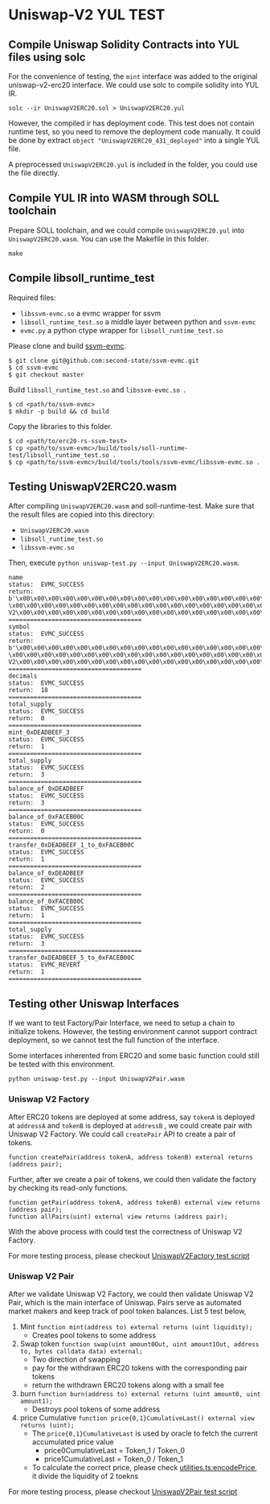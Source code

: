 # Uniswap-V2 YUL TEST 

## Compile Uniswap Solidity Contracts into YUL files using solc

For the convenience of testing, the `mint` interface was added to the original uniswap-v2-erc20 interface.
We could use solc to compile solidity into YUL IR. 

```
solc --ir UniswapV2ERC20.sol > UniswapV2ERC20.yul
```

However, the compiled ir has deployment code. This test does not contain runtime test, so you need to remove the deployment code manually. 
It could be done by extract `object "UniswapV2ERC20_431_deployed"` into a single YUL file.

A preprocessed `UniswapV2ERC20.yul` is included in the folder, you could use the file directly.

## Compile YUL IR into WASM through SOLL toolchain

Prepare SOLL toolchain, and we could compile `UniswapV2ERC20.yul` into `UniswapV2ERC20.wasm`. You can use the Makefile in this folder.

```
make
```

## Compile libsoll_runtime_test

Required files:

+ `libssvm-evmc.so` a evmc wrapper for ssvm
+ `libsoll_runtime_test.so` a middle layer between python and `ssvm-evmc` 
+ `evmc.py` a python ctype wrapper for `libsoll_runtime_test.so`

Please clone and build [ssvm-evmc](https://github.com/second-state/ssvm-evmc).
```
$ git clone git@github.com:second-state/ssvm-evmc.git
$ cd ssvm-evmc
$ git checkout master
```

Build `libsoll_runtime_test.so` and `libssvm-evmc.so `.
```
$ cd <path/to/ssvm-evmc>
$ mkdir -p build && cd build
```

Copy the libraries to this folder.
```
$ cd <path/to/erc20-rs-ssvm-test>
$ cp <path/to/ssvm-evmc>/build/tools/soll-runtime-test/libsoll_runtime_test.so .
$ cp <path/to/ssvm-evmc>/build/tools/tools/ssvm-evmc/libssvm-evmc.so .
```


## Testing UniswapV2ERC20.wasm

After compiling `UniswapV2ERC20.wasm` and soll-runtime-test. Make sure that the result files are copied into this directory:

+ `UniswapV2ERC20.wasm`
+ `libsoll_runtime_test.so`
+ `libssvm-evmc.so `

Then, execute `python uniswap-test.py --input UniswapV2ERC20.wasm`. 

```
name
status:  EVMC_SUCCESS
return:  b'\x00\x00\x00\x00\x00\x00\x00\x00\x00\x00\x00\x00\x00\x00\x00\x00\x00\x00\x00\x00\x00\x00\x00\x00\x00\x00\x00\x00\x00\x00\x00 \x00\x00\x00\x00\x00\x00\x00\x00\x00\x00\x00\x00\x00\x00\x00\x00\x00\x00\x00\x00\x00\x00\x00\x00\x00\x00\x00\x00\x00\x00\x00\nUniswap V2\x00\x00\x00\x00\x00\x00\x00\x00\x00\x00\x00\x00\x00\x00\x00\x00\x00\x00\x00\x00\x00\x00'
=====================================
symbol
status:  EVMC_SUCCESS
return:  b'\x00\x00\x00\x00\x00\x00\x00\x00\x00\x00\x00\x00\x00\x00\x00\x00\x00\x00\x00\x00\x00\x00\x00\x00\x00\x00\x00\x00\x00\x00\x00 \x00\x00\x00\x00\x00\x00\x00\x00\x00\x00\x00\x00\x00\x00\x00\x00\x00\x00\x00\x00\x00\x00\x00\x00\x00\x00\x00\x00\x00\x00\x00\x06UNI-V2\x00\x00\x00\x00\x00\x00\x00\x00\x00\x00\x00\x00\x00\x00\x00\x00\x00\x00\x00\x00\x00\x00\x00\x00\x00\x00'
=====================================
decimals
status:  EVMC_SUCCESS
return:  18
=====================================
total_supply
status:  EVMC_SUCCESS
return:  0
=====================================
mint_0xDEADBEEF_3
status:  EVMC_SUCCESS
return:  1
=====================================
total_supply
status:  EVMC_SUCCESS
return:  3
=====================================
balance_of_0xDEADBEEF
status:  EVMC_SUCCESS
return:  3
=====================================
balance_of_0xFACEB00C
status:  EVMC_SUCCESS
return:  0
=====================================
transfer_0xDEADBEEF_1_to_0xFACEB00C
status:  EVMC_SUCCESS
return:  1
=====================================
balance_of_0xDEADBEEF
status:  EVMC_SUCCESS
return:  2
=====================================
balance_of_0xFACEB00C
status:  EVMC_SUCCESS
return:  1
=====================================
total_supply
status:  EVMC_SUCCESS
return:  3
=====================================
transfer_0xDEADBEEF_5_to_0xFACEB00C
status:  EVMC_REVERT
return:  1
=====================================
```

## Testing other Uniswap Interfaces

If we want to test Factory/Pair Interface, we need to setup a chain to initialize tokens. 
However, the testing environment cannot support contract deployment, so we cannot test the full function of the interface. 

Some interfaces inherented from ERC20 and some basic function could still be tested with this environment.

```
python uniswap-test.py --input UniswapV2Pair.wasm
```

### Uniswap V2 Factory

After ERC20 tokens are deployed at some address, say `tokenA` is deployed at `addressA` and `tokenB` is deployed at `addressB` , we could create pair with Uniswap V2 Factory.  We could call `createPair` API to create a pair of tokens.

```
function createPair(address tokenA, address tokenB) external returns (address pair);
```

Further, after we create a pair of tokens, we could then validate the factory by checking its read-only functions.

```
function getPair(address tokenA, address tokenB) external view returns (address pair);
function allPairs(uint) external view returns (address pair);
```

With the above process with could test the correctness of Uniswap V2 Factory.

For more testing process, please checkout [UniswapV2Factory test script](https://github.com/Uniswap/v2-core/blob/master/test/UniswapV2Factory.spec.ts)



### Uniswap V2 Pair

After we validate Uniswap V2 Factory, we could then validate Uniswap V2 Pair, which is the main interface of Uniswap. Pairs serve as automated market makers and keep track of pool token balances. List 5 test below,

1. Mint  `function mint(address to) external returns (uint liquidity);`
    + Creates pool tokens to some address
2. Swap token `function swap(uint amount0Out, uint amount1Out, address to, bytes calldata data) external;`
    + Two direction of swapping
    + pay for the withdrawn ERC20 tokens with the corresponding pair tokens
    + return the withdrawn ERC20 tokens along with a small fee
3. burn `function burn(address to) external returns (uint amount0, uint amount1);`
    + Destroys pool tokens of some address
4. price Cumulative `function price{0,1}CumulativeLast() external view returns (uint);`
    + The  `price{0,1}CumulativeLast` is used by oracle to fetch the current accumulated price value
      + price0CumulativeLast = Token_1 / Token_0
      + price1CumulativeLast = Token_0 / Token_1
    + To calculate the correct price, please check [utilities.ts:encodePrice](https://github.com/Uniswap/v2-core/blob/master/test/shared/utilities.ts#L97), it divide the liquidity of 2 toekns 

For more testing process, please checkout [UniswapV2Pair test script](https://github.com/Uniswap/v2-core/blob/master/test/UniswapV2Pair.spec.ts)
